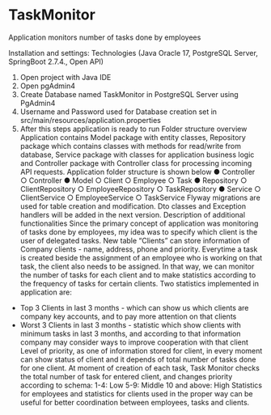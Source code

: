 # TaskMonitor
Application monitors number of tasks done by employees

Installation and settings:
Technologies (Java Oracle 17, PostgreSQL Server, SpringBoot 2.7.4., Open API)
1. Open project with Java IDE
2. Open pgAdmin4
3. Create Database named TaskMonitor in PostgreSQL Server using PgAdmin4
4. Username and Password used for Database creation set in
src/main/resources/application.properties
5. After this steps application is ready to run
Folder structure overview
Application contains Model package with entity classes, Repository package which contains classes with methods for read/write from database, Service package with classes for application business logic and Controller package with Controller class for processing incoming API requests.
Application folder structure is shown below
● Controller
○ Controller
● Model
○ Client
○ Employee
○ Task ● Repository
○ ClientRepository
○ EmployeeRepository ○ TaskRepository
● Service
○ ClientService
○ EmployeeService ○ TaskService
Flyway migrations are used for table creation and modification.
Dto classes and Exception handlers will be added in the next version.
Description of additional functionalities
Since the primary concept of application was monitoring of tasks done by employees, my idea was to specify which client is the user of delegated tasks. New table “Clients” can store information of Company clients - name, address, phone and priority.
Everytime a task is created beside the assignment of an employee who is working on that task, the client also needs to be assigned. In that way, we can monitor the number of tasks for each client and to make statistics according to the frequency of tasks for certain clients. Two statistics implemented in application are:
- Top 3 Clients in last 3 months - which can show us which clients are company key accounts, and to pay more attention on that clients
- Worst 3 Clients in last 3 months - statistic which show clients with minimum tasks in last 3 months, and according to that information company may consider ways to improve cooperation with that client
Level of priority, as one of information stored for client, in every moment can show status of client and it depends of total number of tasks done for one client. At moment of creation of each task, Task Monitor checks the total number of task for entered client, and changes priority according to schema:
1-4: Low
5-9: Middle
10 and above: High
Statistics for employees and statistics for clients used in the proper way can be useful for better coordination between employees, tasks and clients.
